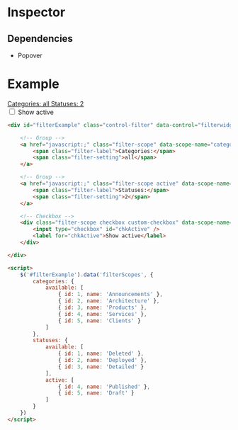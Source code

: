 # Inspector

## Dependencies

- Popover

# Example

<div class="example">
    <div id="filterExample" class="control-filter" data-control="filterwidget">
        <!-- Group -->
        <a href="javascript:;" class="filter-scope" data-scope-name="categories">
            <span class="filter-label">Categories:</span>
            <span class="filter-setting">all</span>
        </a>
        <!-- Group -->
        <a href="javascript:;" class="filter-scope active" data-scope-name="statuses">
            <span class="filter-label">Statuses:</span>
            <span class="filter-setting">2</span>
        </a>
        <!-- Checkbox -->
        <div class="filter-scope checkbox custom-checkbox" data-scope-name="showActive">
            <input type="checkbox" id="chkActive" />
            <label for="chkActive">Show active</label>
        </div>
    </div>
    <script>
        $('#filterExample').data('filterScopes', {
            categories: {
                available: [
                    { id: 1, name: 'Announcements' },
                    { id: 2, name: 'Architecture' },
                    { id: 3, name: 'Products' },
                    { id: 4, name: 'Services' },
                    { id: 5, name: 'Clients' }
                ]
            },
            statuses: {
                available: [
                    { id: 1, name: 'Deleted' },
                    { id: 2, name: 'Deployed' },
                    { id: 3, name: 'Detailed' }
                ],
                active: [
                    { id: 4, name: 'Published' },
                    { id: 5, name: 'Draft' }
                ]
            }
        })
    </script>
</div>


```html
<div id="filterExample" class="control-filter" data-control="filterwidget">

    <!-- Group -->
    <a href="javascript:;" class="filter-scope" data-scope-name="categories">
        <span class="filter-label">Categories:</span>
        <span class="filter-setting">all</span>
    </a>

    <!-- Group -->
    <a href="javascript:;" class="filter-scope active" data-scope-name="statuses">
        <span class="filter-label">Statuses:</span>
        <span class="filter-setting">2</span>
    </a>

    <!-- Checkbox -->
    <div class="filter-scope checkbox custom-checkbox" data-scope-name="showActive">
        <input type="checkbox" id="chkActive" />
        <label for="chkActive">Show active</label>
    </div>

</div>

<script>
    $('#filterExample').data('filterScopes', {
        categories: {
            available: [
                { id: 1, name: 'Announcements' },
                { id: 2, name: 'Architecture' },
                { id: 3, name: 'Products' },
                { id: 4, name: 'Services' },
                { id: 5, name: 'Clients' }
            ]
        },
        statuses: {
            available: [
                { id: 1, name: 'Deleted' },
                { id: 2, name: 'Deployed' },
                { id: 3, name: 'Detailed' }
            ],
            active: [
                { id: 4, name: 'Published' },
                { id: 5, name: 'Draft' }
            ]
        }
    })
</script>
```

